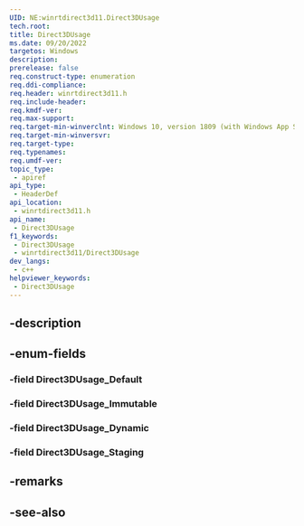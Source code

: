 ```yaml
---
UID: NE:winrtdirect3d11.Direct3DUsage
tech.root: 
title: Direct3DUsage
ms.date: 09/20/2022
targetos: Windows
description: 
prerelease: false
req.construct-type: enumeration
req.ddi-compliance: 
req.header: winrtdirect3d11.h
req.include-header: 
req.kmdf-ver: 
req.max-support: 
req.target-min-winverclnt: Windows 10, version 1809 (with Windows App SDK 1.0 Preview 1 or later)
req.target-min-winversvr: 
req.target-type: 
req.typenames: 
req.umdf-ver: 
topic_type:
 - apiref
api_type:
 - HeaderDef
api_location:
 - winrtdirect3d11.h
api_name:
 - Direct3DUsage
f1_keywords:
 - Direct3DUsage
 - winrtdirect3d11/Direct3DUsage
dev_langs:
 - c++
helpviewer_keywords:
 - Direct3DUsage
---
```


## -description

## -enum-fields

### -field Direct3DUsage_Default

### -field Direct3DUsage_Immutable

### -field Direct3DUsage_Dynamic

### -field Direct3DUsage_Staging

## -remarks

## -see-also

